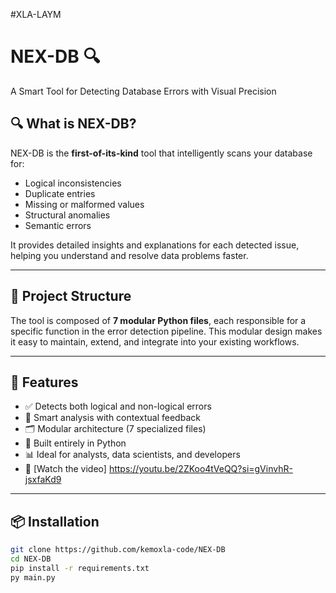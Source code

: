 #XLA-LAYM
# NEX-DB 🔍  
A Smart Tool for Detecting Database Errors with Visual Precision

## 🔍 What is NEX-DB?

NEX-DB is the **first-of-its-kind** tool that intelligently scans your database for:
- Logical inconsistencies
- Duplicate entries
- Missing or malformed values
- Structural anomalies
- Semantic errors

It provides detailed insights and explanations for each detected issue, helping you understand and resolve data problems faster.

---

## 📁 Project Structure

The tool is composed of **7 modular Python files**, each responsible for a specific function in the error detection pipeline. This modular design makes it easy to maintain, extend, and integrate into your existing workflows.

---

## 🚀 Features

- ✅ Detects both logical and non-logical errors
- 🧠 Smart analysis with contextual feedback
- 🗂️ Modular architecture (7 specialized files)
- 🐍 Built entirely in Python
- 📊 Ideal for analysts, data scientists, and developers
- 🎥 [Watch the video] https://youtu.be/2ZKoo4tVeQQ?si=gVinvhR-jsxfaKd9

---

## 📦 Installation

```bash
git clone https://github.com/kemoxla-code/NEX-DB
cd NEX-DB
pip install -r requirements.txt
py main.py